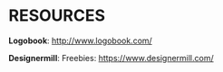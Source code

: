 # RESOURCES
**Logobook**: http://www.logobook.com/

**Designermill**: Freebies: https://www.designermill.com/